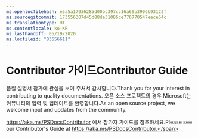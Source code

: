 ```yaml
---
ms.openlocfilehash: e5a5a17936285d00bc397cc16a69b3906b93122f
ms.sourcegitcommit: 173556307d45d88de31086ce776770547eece64c
ms.translationtype: HT
ms.contentlocale: ko-KR
ms.lasthandoff: 05/19/2020
ms.locfileid: "83556611"
---
```

# <a name="contributor-guide"></a><span data-ttu-id="f98a5-101">Contributor 가이드</span><span class="sxs-lookup"><span data-stu-id="f98a5-101">Contributor Guide</span></span>

<span data-ttu-id="f98a5-102">품질 설명서 참가에 관심을 보여 주셔서 감사합니다.</span><span class="sxs-lookup"><span data-stu-id="f98a5-102">Thank you for your interest in contributing to quality documentations.</span></span>
<span data-ttu-id="f98a5-103">오픈 소스 프로젝트의 경우 Microsoft는 커뮤니티의 입력 및 업데이트를 환영합니다.</span><span class="sxs-lookup"><span data-stu-id="f98a5-103">As an open source project, we welcome input and updates from the community.</span></span>

<span data-ttu-id="f98a5-104">https://aka.ms/PSDocsContributor 에서 참가자 가이드를 참조하세요.</span><span class="sxs-lookup"><span data-stu-id="f98a5-104">Please see our Contributor's Guide at https://aka.ms/PSDocsContributor.</span></span>
